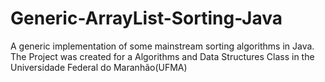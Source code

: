 # Generic-ArrayList-Sorting-Java
A generic implementation of some mainstream sorting algorithms in Java. The Project was created for a Algorithms and Data Structures Class in the Universidade Federal do Maranhão(UFMA)
